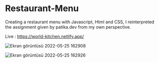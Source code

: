 # Restaurant-Menu
Creating a restaurant menu with Javascript, Html and CSS, I reinterpreted the assignment given by patika.dev from my own perspective.

Live : https://world-kitchen.netlify.app/

![Ekran görüntüsü 2022-05-25 162908](https://user-images.githubusercontent.com/72731296/170273794-0c4f0869-8a45-47a2-9227-e2f95a79ffa7.png)

![Ekran görüntüsü 2022-05-25 162926](https://user-images.githubusercontent.com/72731296/170273801-913f0890-94d4-46a9-b57d-7bac264aa0f6.png)
